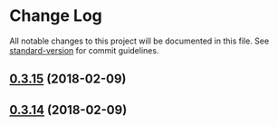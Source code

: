 # Change Log

All notable changes to this project will be documented in this file. See [standard-version](https://github.com/conventional-changelog/standard-version) for commit guidelines.

<a name="0.3.15"></a>
## [0.3.15](https://github.com/svenanders/pwa-boilerplate/compare/v0.3.14...v0.3.15) (2018-02-09)



<a name="0.3.14"></a>
## [0.3.14](https://github.com/svenanders/pwa-boilerplate/compare/v0.3.13...v0.3.14) (2018-02-09)

